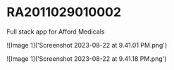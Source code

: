 # RA2011029010002
Full stack app for Afford Medicals 

![Image 1]('Screenshot 2023-08-22 at 9.41.01 PM.png')

![Image 1]('Screenshot 2023-08-22 at 9.41.18 PM.png')
